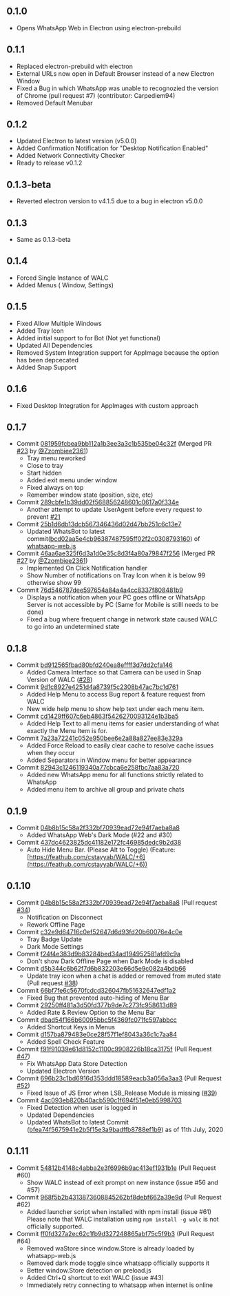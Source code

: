 ## 0.1.0
- Opens WhatsApp Web in Electron using electron-prebuild
## 0.1.1
- Replaced electron-prebuild with electron
- External URLs now open in Default Browser instead of a new Electron Window
- Fixed a Bug in which WhatsApp was unable to recognozied the version of Chrome (pull request #7) (contributor: Carpediem94)
- Removed Default Menubar
## 0.1.2
- Updated Electron to latest version (v5.0.0)
- Added Confirmation Notification for "Desktop Notification Enabled"
- Added Network Connectivity Checker
- Ready to release v0.1.2
## 0.1.3-beta
- Reverted electron version to v4.1.5 due to a bug in electron v5.0.0
## 0.1.3
- Same as 0.1.3-beta
## 0.1.4
- Forced Single Instance of WALC
- Added Menus ( Window, Settings)
## 0.1.5
- Fixed Allow Multiple Windows
- Added Tray Icon
- Added initial support to for Bot (Not yet functional)
- Updated All Dependencies
- Removed System Integration support for AppImage because the option has been depcecated
- Added Snap Support
## 0.1.6
- Fixed Desktop Integration for AppImages with custom approach
## 0.1.7
- Commit [081959fcbea9bb112a1b3ee3a3c1b535be04c32f](https://github.com/cstayyab/WALC/commit/081959fcbea9bb112a1b3ee3a3c1b535be04c32f) (Merged PR [#23](https://github.com/cstayyab/WALC/pull/23) by [@Zzombiee2361](https://github.com/Zzombiee2361))
    * Tray menu reworked
    * Close to tray
    * Start hidden
    * Added exit menu under window
    * Fixed always on top
    * Remember window state (position, size, etc)
- Commit [289cbfe1b39dd02f568856248601c0617a0f334e](https://github.com/cstayyab/WALC/commit/289cbfe1b39dd02f568856248601c0617a0f334e)
    * Another attempt to update UserAgent before every request to prevent [#21](https://github.com/cstayyab/WALC/issues/21)
- Commit [25b1d6db13dcb567346436d02d47bb251c6c13e7](https://github.com/cstayyab/WALC/commit/25b1d6db13dcb567346436d02d47bb251c6c13e7)
    * Updated WhatsBot to latest commit([bcd02aa5e4cb96387487595ff02f2c0308793160](https://github.com/pedroslopez/whatsapp-web.js/commit/bcd02aa5e4cb96387487595ff02f2c0308793160)) of [whatsapp-web.js](https://github.com/pedroslopez/whatsapp-web.js)
- Commit [46aa6ae325f6d3a1d0e35c8d3f4a80a79847f256](https://github.com/cstayyab/WALC/commit/46aa6ae325f6d3a1d0e35c8d3f4a80a79847f256)  (Merged PR [#27](https://github.com/cstayyab/WALC/pull/23) by [@Zzombiee2361](https://github.com/Zzombiee2361))
    * Implemented On Click Notification handler
    * Show Number of notifications on Tray Icon when it is below 99 otherwise show 99
- Commit [76d546787dee597654a84a4a4cc8337f808481b9](https://github.com/cstayyab/WALC/commit/76d546787dee597654a84a4a4cc8337f808481b9)
    * Displays a notification when your PC goes offline or WhatsApp Server is not accessible by PC (Same for Mobile is stilll needs to be done)
    * Fixed a bug where frequent change in network state caused WALC to go into an undetermined state
## 0.1.8
- Commit [bd912565fbad80bfd240ea8effff3d7dd2cfa146](https://github.com/cstayyab/WALC/commit/bd912565fbad80bfd240ea8effff3d7dd2cfa146)
    * Added Camera Interface so that Camera can be used in Snap Version of WALC ([#28](https://github.com/cstayyab/WALC/issues/28))
- Commit [9d1c8927e4251d4a8739f5c2308b47ac7bc1d761](https://github.com/cstayyab/WALC/commit/9d1c8927e4251d4a8739f5c2308b47ac7bc1d761)
    * Added Help Menu to access Bug report & feature request from WALC
    * New wide help menu to show help text under each menu item.
- Commit [cd1429ff607c6eb4863f5426270093124e1b3ba5](https://github.com/cstayyab/WALC/commit/cd1429ff607c6eb4863f5426270093124e1b3ba5)
    * Added Help Text to all menu items for easier understanding of what exactly the Menu Item is for.
- Commit [7a23a72241c052e950bee6e2a88a827ee83e329a](https://github.com/cstayyab/WALC/commit/7a23a72241c052e950bee6e2a88a827ee83e329a)
    * Added Force Reload to easily clear cache to resolve cache issues when they occur
    * Added Separators in Window menu for better appearance
- Commit [82943c1246119340a77cbca6e258fbc7aa83a720](https://github.com/cstayyab/WALC/commit/82943c1246119340a77cbca6e258fbc7aa83a720)
    * Added new WhatsApp menu for all functions strictly related to WhatsApp
    * Added menu item to archive all group and private chats
## 0.1.9
- Commit [04b8b15c58a2f332bf70939ead72e94f7aeba8a8](https://github.com/cstayyab/WALC/commit/04b8b15c58a2f332bf70939ead72e94f7aeba8a8)
    * Added WhatsApp Web's Dark Mode (#22 and #30)
- Commit [437dc4623825dc41182e172fc46985dedc9b2d38](https://github.com/cstayyab/WALC/commit/437dc4623825dc41182e172fc46985dedc9b2d38)
    * Auto Hide Menu Bar. (Please Alt to Toggle) (Feature: [https://feathub.com/cstayyab/WALC/+6](https://feathub.com/cstayyab/WALC/+6))
## 0.1.10
- Commit [04b8b15c58a2f332bf70939ead72e94f7aeba8a8](https://github.com/cstayyab/WALC/commit/4d217acfaeff5979627f6462356d72dc507a32f8) (Pull request [#34](https://github.com/cstayyab/WALC/pull/34))
    * Notification on Disconnect
    * Rework Offline Page
- Commit [c32e9d64716c0ef52647d6d93fd20b60076e4c0e](https://github.com/cstayyab/WALC/commit/f24f4e383d9b83284bed34ad194952581afd9c9a)
    * Tray Badge Update
    * Dark Mode Settings
- Commit [f24f4e383d9b83284bed34ad194952581afd9c9a](https://github.com/cstayyab/WALC/commit/f24f4e383d9b83284bed34ad194952581afd9c9a)
    * Don't show Dark Offline Page when Dark Mode is disabled
- Commit [d5b344c6b62f7d6b832203e66d5e9c082a4bdb66](d5b344c6b62f7d6b832203e66d5e9c082a4bdb66)
    * Update tray icon when a chat is added or removed from muted state (Pull request [#38](https://github.com/cstayyab/WALC/pull/38))
- Commit [66bf7fe6c5670fcdcd326047fb51632647edf1a2](https://github.com/cstayyab/WALC/commit/66bf7fe6c5670fcdcd326047fb51632647edf1a2)
    * Fixed Bug that prevented auto-hiding of Menu Bar
- Commit [29250ff481a3d50fd377b9de7c273fc958613d89](https://github.com/cstayyab/WALC/commit/29250ff481a3d50fd377b9de7c273fc958613d89)
    * Added Rate & Review Option to the Menu Bar
- Commit [dbad54f166b60095bbc5f4369fc071fc597abbcc](https://github.com/cstayyab/WALC/commit/dbad54f166b60095bbc5f4369fc071fc597abbcc)
    * Added Shortcut Keys in Menus
- Commit [d157ba879483e0ce28f57f1ef8043a36c1c7aa84](https://github.com/cstayyab/WALC/commit/d157ba879483e0ce28f57f1ef8043a36c1c7aa84)
    * Added Spell Check Feature
- Commit [f91f91039e61d8152c1100c9908226b18ca3175f](https://github.com/cstayyab/WALC/commit/f91f91039e61d8152c1100c9908226b18ca3175f) (Pull Request [#47](https://github.com/cstayyab/WALC/pull/47))
    * Fix WhatsApp Data Store Detection
    * Updated Electron Version
- Commit [696b23c1bd6916d353ddd18589eacb3a056a3aa3](https://github.com/cstayyab/WALC/commit/696b23c1bd6916d353ddd18589eacb3a056a3aa3) (Pull Request [#52](https://github.com/cstayyab/WALC/pull/52))
    * Fixed Issue of JS Error when LSB_Release Module is missing ([#39](https://github.com/cstayyab/WALC/issues/39))
- Commit [4ac093eb820b40acb590c1f694f51e0eb5998703](https://github.com/cstayyab/WALC/commit/4ac093eb820b40acb590c1f694f51e0eb5998703)
    * Fixed Detection when user is logged in
    * Updated Dependencies
    * Updated WhatsBot to latest Commit ([bfea74f5675941e2b5f15e3a9badffb8788ef1b9](https://github.com/pedroslopez/whatsapp-web.js/commit/bfea74f5675941e2b5f15e3a9badffb8788ef1b9)) as of 11th July, 2020
## 0.1.11
- Commit [54812b4148c4abba2e3f6996b9ac413ef1931b1e](https://github.com/cstayyab/WALC/commit/54812b4148c4abba2e3f6996b9ac413ef1931b1e) (Pull Request #60)
    * Show WALC instead of exit prompt on new instance (issue #56 and #57)
- Commit [968f5b2b4313873608845262bf8debf662a39e9d](https://github.com/cstayyab/WALC/commit/968f5b2b4313873608845262bf8debf662a39e9d) (Pull Request #62)
    * Added launcher script when installed with npm install (issue #61)  
    Please note that WALC installation using `npm install -g walc` is not officially supported.
- Commit [ff0fd327a2ec62c1fb9d327248865abf75c5f9b3](https://github.com/cstayyab/WALC/commit/ff0fd327a2ec62c1fb9d327248865abf75c5f9b3) (Pull Request #64)
    * Removed waStore since window.Store is already loaded by whatsapp-web.js
    * Removed dark mode toggle since whatsapp officially supports it
    * Better window.Store detection on preload.js
    * Added Ctrl+Q shortcut to exit WALC (issue #43)
    * Immediately retry connecting to whatsapp when internet is online
